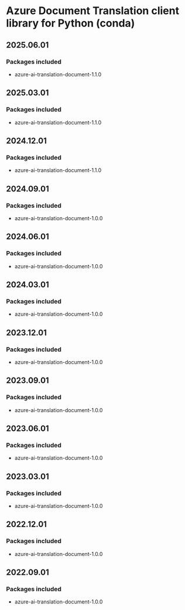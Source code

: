 # Azure Document Translation client library for Python (conda)

## 2025.06.01

### Packages included

- azure-ai-translation-document-1.1.0

## 2025.03.01

### Packages included

- azure-ai-translation-document-1.1.0

## 2024.12.01

### Packages included

- azure-ai-translation-document-1.1.0

## 2024.09.01

### Packages included

- azure-ai-translation-document-1.0.0

## 2024.06.01

### Packages included

- azure-ai-translation-document-1.0.0

## 2024.03.01

### Packages included

- azure-ai-translation-document-1.0.0

## 2023.12.01

### Packages included

- azure-ai-translation-document-1.0.0

## 2023.09.01

### Packages included

- azure-ai-translation-document-1.0.0

## 2023.06.01

### Packages included

- azure-ai-translation-document-1.0.0

## 2023.03.01

### Packages included

- azure-ai-translation-document-1.0.0

## 2022.12.01

### Packages included

- azure-ai-translation-document-1.0.0

## 2022.09.01

### Packages included

- azure-ai-translation-document-1.0.0
